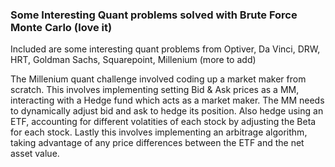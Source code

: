 ### Some Interesting Quant problems solved with Brute Force Monte Carlo (love it)

Included are some interesting quant problems from Optiver, Da Vinci, DRW, HRT, Goldman Sachs, Squarepoint, Millenium (more to add)

The Millenium quant challenge involved coding up a market maker from scratch. This involves implementing setting Bid & Ask prices as a MM, interacting with a Hedge fund which acts as a market maker. The MM needs to dynamically adjust bid and ask to hedge its position. Also hedge using an ETF, accounting for different volatities of each stock by adjusting the Beta for each stock. Lastly this involves implementing an arbitrage algorithm, taking advantage of any price differences between the ETF and the net asset value.